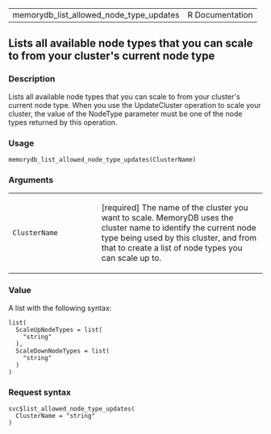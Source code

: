 <table style="width: 100%;">
<tbody>
<tr class="odd">
<td>memorydb_list_allowed_node_type_updates</td>
<td style="text-align: right;">R Documentation</td>
</tr>
</tbody>
</table>

## Lists all available node types that you can scale to from your cluster's current node type

### Description

Lists all available node types that you can scale to from your cluster's
current node type. When you use the UpdateCluster operation to scale
your cluster, the value of the NodeType parameter must be one of the
node types returned by this operation.

### Usage

    memorydb_list_allowed_node_type_updates(ClusterName)

### Arguments

<table>
<colgroup>
<col style="width: 35%" />
<col style="width: 65%" />
</colgroup>
<tbody>
<tr class="odd">
<td><code
id="memorydb_list_allowed_node_type_updates_:_ClusterName">ClusterName</code></td>
<td><p>[required] The name of the cluster you want to scale. MemoryDB
uses the cluster name to identify the current node type being used by
this cluster, and from that to create a list of node types you can scale
up to.</p></td>
</tr>
</tbody>
</table>

### Value

A list with the following syntax:

    list(
      ScaleUpNodeTypes = list(
        "string"
      ),
      ScaleDownNodeTypes = list(
        "string"
      )
    )

### Request syntax

    svc$list_allowed_node_type_updates(
      ClusterName = "string"
    )
